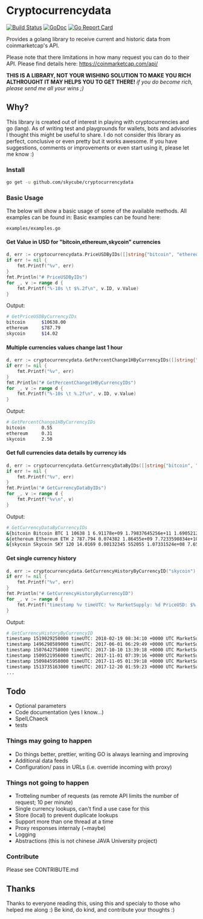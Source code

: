 # Cryptocurrencydata
[![Build Status](https://travis-ci.org/skycube/cryptocurrencydata.svg?branch=master)](https://travis-ci.org/skycube/cryptocurrencydata)
[![GoDoc](https://godoc.org/github.com/skycube/cryptocurrencydata?status.svg)](https://godoc.org/github.com/skycube/cryptocurrencydata)
[![Go Report Card](https://goreportcard.com/badge/github.com/skycube/cryptocurrencydata)](https://goreportcard.com/report/github.com/skycube/cryptocurrencydata)

Provides a golang library to receive current and historic data 
from coinmarketcap's API.

Please note that there limitations in how many request you can do
to their API. Please find details here: https://coinmarketcap.com/api/

**THIS IS A LIBRARY, NOT YOUR WISHING SOLUTION TO MAKE YOU RICH ALTHROUGHT IT MAY HELPS YOU TO GET THERE!**
_if you do become rich, please send me all your wins ;)_

## Why?
This library is created out of interest in playing with cryptocurrencies and
go (lang). As of writing test and playgrounds for wallets, bots and advisories
I thought this might be useful to share.
I do not consider this library as perfect, conclusive or even pretty but it works awesome.
If you have suggestions, comments or improvements or even start using it, please let me know :)

### Install
```bash
go get -u github.com/skycube/cryptocurrencydata
```

### Basic Usage

The below will show a basic usage of some of the available methods.
All examples can be found in:
Basic examples can be found here:
 
```examples/examples.go```

#### Get Value in USD for "bitcoin,ethereum,skycoin" currencies
```go
d, err := cryptocurrencydata.PriceUSDByIDs([]string{"bitcoin", "ethereum", "skycoin"})
if err != nil {
    fmt.Printf("%v", err)
}
fmt.Println("# PriceUSDByIDs")
for _, v := range d {
    fmt.Printf("%-10s \t $%.2f\n", v.ID, v.Value)
}
```
Output:
```bash
# GetPriceUSDByCurrencyIDs
bitcoin    	 $10638.00
ethereum   	 $787.79
skycoin    	 $14.02
```

#### Multiple currencies values change last 1 hour
```go
d, err := cryptocurrencydata.GetPercentChange1HByCurrencyIDs([]string{"bitcoin", "ethereum", "skycoin"})
if err != nil {
    fmt.Printf("%v", err)
}
fmt.Println("# GetPercentChange1HByCurrencyIDs")
for _, v := range d {
    fmt.Printf("%-10s \t %.2f\n", v.ID, v.Value)
}
```
Output:
```bash
# GetPercentChange1HByCurrencyIDs
bitcoin    	 0.55
ethereum   	 0.31
skycoin    	 2.50
```

#### Get full currencies data details by currency ids
```go
d, err := cryptocurrencydata.GetCurrencyDataByIDs([]string{"bitcoin", "ethereum", "skycoin"})
if err != nil {
    fmt.Printf("%v", err)
}
fmt.Println("# GetCurrencyDataByIDs")
for _, v := range d {
    fmt.Printf("%v\n", v)
}
```
Output:
```bash
# GetCurrencyDataByCurrencyIDs
&{bitcoin Bitcoin BTC 1 10638 1 6.91178e+09 1.79837645256e+11 1.6905212e+07 1.6905212e+07 2.1e+07 0.55 -3.61 -0.32 2018-03-07 11:39:26 +0000 UTC}
&{ethereum Ethereum ETH 2 787.794 0.074382 1.86455e+09 7.7233590834e+10 9.80378e+07 9.80378e+07 0 0.31 -5.76 -9.69 2018-03-07 11:39:12 +0000 UTC}
&{skycoin Skycoin SKY 120 14.0169 0.00132345 552055 1.07331524e+08 7.657294e+06 2.5e+07 1e+08 2.5 -5.5 -16.3 2018-03-07 11:39:10 +0000 UTC}
```

#### Get single currency history
```go
d, err := cryptocurrencydata.GetCurrencyHistoryByCurrencyID("skycoin")
if err != nil {
    fmt.Printf("%v", err)
}
fmt.Println("# GetCurrencyHistoryByCurrencyID")
for _, v := range d {
    fmt.Printf("timestamp %v timeUTC: %v MarketSupply: %d PriceUSD: $%.2f PriceBTC: $%.2f VolUSD: $%d\n", v.Timestamp, v.TimeUTC, v.MarketSupply, v.PriceUSD, v.PriceBTC, v.VolUSD)
}
```
Output:
```bash
# GetCurrencyHistoryByCurrencyID
timestamp 1519029250000 timeUTC: 2018-02-19 08:34:10 +0000 UTC MarketSupply: 147280561 PriceUSD: $19.76 PriceBTC: $0.00 VolUSD: $670990
timestamp 1496298589000 timeUTC: 2017-06-01 06:29:49 +0000 UTC MarketSupply: 8866853 PriceUSD: $1.63 PriceBTC: $0.00 VolUSD: $73770
timestamp 1507642758000 timeUTC: 2017-10-10 13:39:18 +0000 UTC MarketSupply: 17325056 PriceUSD: $2.92 PriceBTC: $0.00 VolUSD: $9757
timestamp 1509521956000 timeUTC: 2017-11-01 07:39:16 +0000 UTC MarketSupply: 24330265 PriceUSD: $4.10 PriceBTC: $0.00 VolUSD: $33590
timestamp 1509845958000 timeUTC: 2017-11-05 01:39:18 +0000 UTC MarketSupply: 24284342 PriceUSD: $4.09 PriceBTC: $0.00 VolUSD: $13874
timestamp 1513735163000 timeUTC: 2017-12-20 01:59:23 +0000 UTC MarketSupply: 107126489 PriceUSD: $16.92 PriceBTC: $0.00 VolUSD: $320845
...
```

## Todo
* Optional parameters
* Code documentation (yes I know...)
* SpelLChaeck
* tests

### Things may going to happen
* Do things better, prettier, writing GO is always learning and improving
* Additional data feeds
* Configuration/ pass in URLs (i.e. override incoming with proxy)

### Things not going to happen
* Trotteling number of requests
(as remote API limits the number of request; 10 per minute)
* Single currency lookups, can't find a use case for this
* Store (local) to prevent duplicate lookups
* Support more than one thread at a time
* Proxy responses internaly (~maybe)
* Logging
* Abstractions (this is not chinese JAVA University project)

### Contribute
Please see CONTRIBUTE.md

## Thanks
Thanks to everyone reading this, using this and specialy to those who helped me along :)
Be kind, do kind, and contribute your thoughts :)